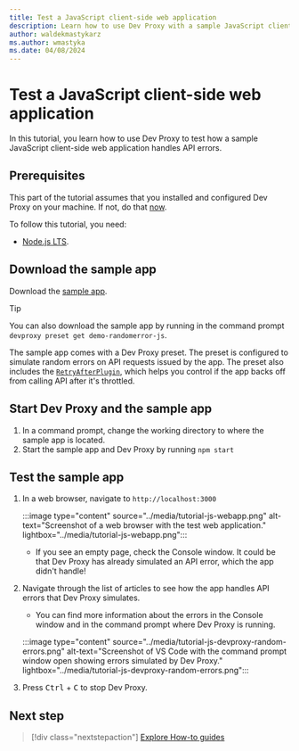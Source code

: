 ```yaml
---
title: Test a JavaScript client-side web application
description: Learn how to use Dev Proxy with a sample JavaScript client-side web application.
author: waldekmastykarz
ms.author: wmastyka
ms.date: 04/08/2024
---
```


# Test a JavaScript client-side web application

In this tutorial, you learn how to use Dev Proxy to test how a sample JavaScript client-side web application handles API errors.

## Prerequisites

This part of the tutorial assumes that you installed and configured Dev Proxy on your machine. If not, do that [now](../get-started.md).

To follow this tutorial, you need:

- [Node.js LTS](https://nodejs.org).

## Download the sample app

Download the [sample app](https://pnp.github.io/download-partial/?url=https://github.com/pnp/proxy-samples/tree/main/samples/demo-randomerror-js).

> [!TIP]
> You can also download the sample app by running in the command prompt `devproxy preset get demo-randomerror-js`.

The sample app comes with a Dev Proxy preset. The preset is configured to simulate random errors on API requests issued by the app. The preset also includes the [`RetryAfterPlugin`](../technical-reference/retryafterplugin.md), which helps you control if the app backs off from calling API after it's throttled.

## Start Dev Proxy and the sample app

1. In a command prompt, change the working directory to where the sample app is located.
1. Start the sample app and Dev Proxy by running `npm start`

## Test the sample app

1. In a web browser, navigate to `http://localhost:3000`
   
   :::image type="content" source="../media/tutorial-js-webapp.png" alt-text="Screenshot of a web browser with the test web application." lightbox="../media/tutorial-js-webapp.png":::
   - If you see an empty page, check the Console window. It could be that Dev Proxy has already simulated an API error, which the app didn't handle!
1. Navigate through the list of articles to see how the app handles API errors that Dev Proxy simulates.
   - You can find more information about the errors in the Console window and in the command prompt where Dev Proxy is running.

   :::image type="content" source="../media/tutorial-js-devproxy-random-errors.png" alt-text="Screenshot of VS Code with the command prompt window open showing errors simulated by Dev Proxy." lightbox="../media/tutorial-js-devproxy-random-errors.png":::
1. Press <kbd>Ctrl</kbd> + <kbd>C</kbd> to stop Dev Proxy.

## Next step

> [!div class="nextstepaction"]
> [Explore How-to guides](../how-to/overview.md)
